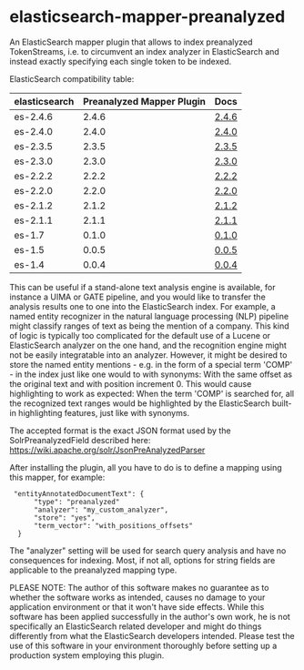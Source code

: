 elasticsearch-mapper-preanalyzed
================================

An ElasticSearch mapper plugin that allows to index preanalyzed TokenStreams, i.e. to circumvent an index analyzer in ElasticSearch and instead exactly specifying each single token to be indexed.

ElasticSearch compatibility table:

| elasticsearch |  Preanalyzed Mapper Plugin | Docs
|---------------|----------------------------|------
| es-2.4.6      |  2.4.6 | [2.4.6](https://github.com/JULIELab/elasticsearch-mapper-preanalyzed/tree/es-2.4-6)
| es-2.4.0      |  2.4.0 | [2.4.0](https://github.com/JULIELab/elasticsearch-mapper-preanalyzed/tree/es-2.4-0)
| es-2.3.5      |  2.3.5 | [2.3.5](https://github.com/JULIELab/elasticsearch-mapper-preanalyzed/tree/es-2.3.5)
| es-2.3.0      |  2.3.0 | [2.3.0](https://github.com/JULIELab/elasticsearch-mapper-preanalyzed/tree/es-2.3.0)
| es-2.2.2      |  2.2.2 | [2.2.2](https://github.com/JULIELab/elasticsearch-mapper-preanalyzed/tree/es-2.2.2)
| es-2.2.0      |  2.2.0 | [2.2.0](https://github.com/JULIELab/elasticsearch-mapper-preanalyzed/tree/es-2.2.0)
| es-2.1.2      |  2.1.2 | [2.1.2](https://github.com/JULIELab/elasticsearch-mapper-preanalyzed/tree/es-2.1.2)
| es-2.1.1      |  2.1.1 | [2.1.1](https://github.com/JULIELab/elasticsearch-mapper-preanalyzed/tree/es-2.1.1)
| es-1.7		|  0.1.0 | [0.1.0](https://github.com/JULIELab/elasticsearch-mapper-preanalyzed/tree/es-1.7)
| es-1.5        |  0.0.5 | [0.0.5](https://github.com/JULIELab/elasticsearch-mapper-preanalyzed/tree/es-1.5)
| es-1.4        |  0.0.4 | [0.0.4](https://github.com/JULIELab/elasticsearch-mapper-preanalyzed/tree/es-1.4)

This can be useful if a stand-alone text analysis engine is available, for instance a UIMA or GATE pipeline, and you would like to transfer the analysis results one to one into the ElasticSearch index.
For example, a named entity recognizer in the natural language processing (NLP) pipeline might classify ranges of text as being the mention of a company. This kind of logic is typically too complicated for the default use of a Lucene or ElasticSearch analyzer on the one hand, and the recognition engine might not be easily integratable into an analyzer. However, it might be desired to store the named entity mentions - e.g. in the form of a special term 'COMP' - in the index just like one would to with synonyms: With the same offset as the original text and with position increment 0. This would cause highlighting to work as expected: When the term 'COMP' is searched for, all the recognized text ranges would be highlighted by the ElasticSearch built-in highlighting features, just like with synonyms.

The accepted format is the exact JSON format used by the SolrPreanalyzedField described here: https://wiki.apache.org/solr/JsonPreAnalyzedParser

After installing the plugin, all you have to do is to define a mapping using this mapper, for example:

     "entityAnnotatedDocumentText": {
          "type": "preanalyzed"
          "analyzer": "my_custom_analyzer",
          "store": "yes",
          "term_vector": "with_positions_offsets"
      }
        
The "analyzer" setting will be used for search query analysis and have no consequences for indexing.
Most, if not all, options for string fields are applicable to the preanalyzed mapping type.

PLEASE NOTE: The author of this software makes no guarantee as to whether the software works as intended, causes no damage to your application environment or that it won't have side effects. While this software has been applied successfully in the author's own work, he is not specifically an ElasticSearch related developer and might do things differently from what the ElasticSearch developers intended. Please test the use of this software in your environment thoroughly before setting up a production system employing this plugin.
